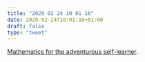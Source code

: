 ```yaml
---
title: "2020 02 24 10 01 16"
date: 2020-02-24T10:01:16+01:00
draft: false
type: "tweet"
---
```

[Mathematics for the adventurous self-learner](https://www.neilwithdata.com/mathematics-self-learner).
